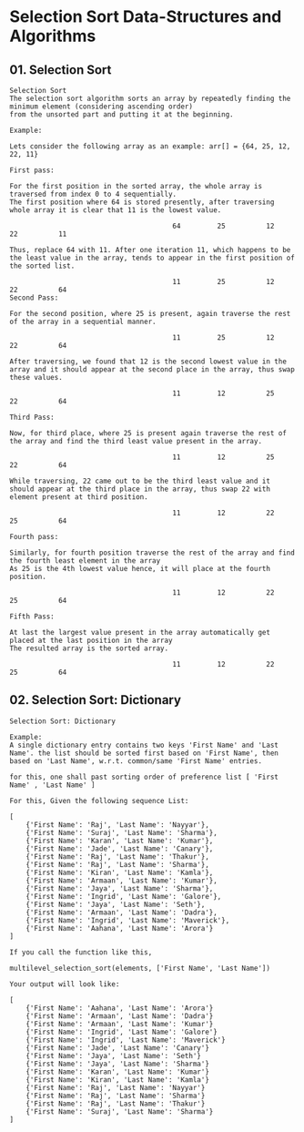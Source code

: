 # Selection Sort Data-Structures and Algorithms

## 01. Selection Sort

    Selection Sort
    The selection sort algorithm sorts an array by repeatedly finding the minimum element (considering ascending order)
    from the unsorted part and putting it at the beginning.

    Example:

    Lets consider the following array as an example: arr[] = {64, 25, 12, 22, 11}

    First pass:

    For the first position in the sorted array, the whole array is traversed from index 0 to 4 sequentially.
    The first position where 64 is stored presently, after traversing whole array it is clear that 11 is the lowest value.

                                            64   	   25   	   12   	   22   	   11

    Thus, replace 64 with 11. After one iteration 11, which happens to be the least value in the array, tends to appear in the first position of the sorted list.

                                            11   	   25   	   12   	   22   	   64
    Second Pass:

    For the second position, where 25 is present, again traverse the rest of the array in a sequential manner.

                                            11   	   25   	   12   	   22   	   64

    After traversing, we found that 12 is the second lowest value in the array and it should appear at the second place in the array, thus swap these values.

                                            11   	   12   	   25   	   22   	   64

    Third Pass:

    Now, for third place, where 25 is present again traverse the rest of the array and find the third least value present in the array.

                                            11   	   12   	   25   	   22   	   64

    While traversing, 22 came out to be the third least value and it should appear at the third place in the array, thus swap 22 with element present at third position.

                                            11   	   12   	   22   	   25   	   64

    Fourth pass:

    Similarly, for fourth position traverse the rest of the array and find the fourth least element in the array
    As 25 is the 4th lowest value hence, it will place at the fourth position.

                                            11   	   12   	   22   	   25   	   64

    Fifth Pass:

    At last the largest value present in the array automatically get placed at the last position in the array
    The resulted array is the sorted array.

                                            11   	   12   	   22   	   25   	   64

## 02. Selection Sort: Dictionary

    Selection Sort: Dictionary

    Example:
    A single dictionary entry contains two keys 'First Name' and 'Last Name'. the list should be sorted first based on 'First Name', then based on 'Last Name', w.r.t. common/same 'First Name' entries.

    for this, one shall past sorting order of preference list [ 'First Name' , 'Last Name' ]

    For this, Given the following sequence List:

    [
        {'First Name': 'Raj', 'Last Name': 'Nayyar'},
        {'First Name': 'Suraj', 'Last Name': 'Sharma'},
        {'First Name': 'Karan', 'Last Name': 'Kumar'},
        {'First Name': 'Jade', 'Last Name': 'Canary'},
        {'First Name': 'Raj', 'Last Name': 'Thakur'},
        {'First Name': 'Raj', 'Last Name': 'Sharma'},
        {'First Name': 'Kiran', 'Last Name': 'Kamla'},
        {'First Name': 'Armaan', 'Last Name': 'Kumar'},
        {'First Name': 'Jaya', 'Last Name': 'Sharma'},
        {'First Name': 'Ingrid', 'Last Name': 'Galore'},
        {'First Name': 'Jaya', 'Last Name': 'Seth'},
        {'First Name': 'Armaan', 'Last Name': 'Dadra'},
        {'First Name': 'Ingrid', 'Last Name': 'Maverick'},
        {'First Name': 'Aahana', 'Last Name': 'Arora'}
    ]

    If you call the function like this,

    multilevel_selection_sort(elements, ['First Name', 'Last Name'])

    Your output will look like:

    [
        {'First Name': 'Aahana', 'Last Name': 'Arora'}
        {'First Name': 'Armaan', 'Last Name': 'Dadra'}
        {'First Name': 'Armaan', 'Last Name': 'Kumar'}
        {'First Name': 'Ingrid', 'Last Name': 'Galore'}
        {'First Name': 'Ingrid', 'Last Name': 'Maverick'}
        {'First Name': 'Jade', 'Last Name': 'Canary'}
        {'First Name': 'Jaya', 'Last Name': 'Seth'}
        {'First Name': 'Jaya', 'Last Name': 'Sharma'}
        {'First Name': 'Karan', 'Last Name': 'Kumar'}
        {'First Name': 'Kiran', 'Last Name': 'Kamla'}
        {'First Name': 'Raj', 'Last Name': 'Nayyar'}
        {'First Name': 'Raj', 'Last Name': 'Sharma'}
        {'First Name': 'Raj', 'Last Name': 'Thakur'}
        {'First Name': 'Suraj', 'Last Name': 'Sharma'}
    ]
